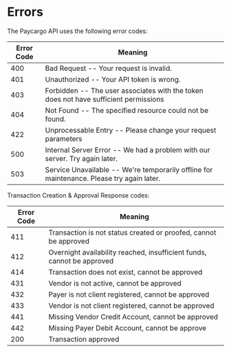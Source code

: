 # Errors

The Paycargo API uses the following error codes:


Error Code | Meaning
---------- | -------
400 | Bad Request -- Your request is invalid.
401 | Unauthorized -- Your API token is wrong.
403 | Forbidden -- The user associates with the token does not have sufficient permissions
404 | Not Found -- The specified resource could not be found.
422 | Unprocessable Entry -- Please change your request parameters
500 | Internal Server Error -- We had a problem with our server. Try again later.
503 | Service Unavailable -- We're temporarily offline for maintenance. Please try again later.


Transaction Creation & Approval Response codes:

Error Code | Meaning
---------- | -------
411 | Transaction is not status created or proofed, cannot be approved
412 | Overnight availability reached, insufficient funds, cannot be approved
414 | Transaction does not exist, cannot be approved
431 | Vendor is not active, cannot be approved
432 | Payer is not client registered, cannot be approved
433 | Vendor is not client registered, cannot be approved
441 | Missing Vendor Credit Account, cannot be approved
442 | Missing Payer Debit Account, cannot be approve
200 | Transaction approved